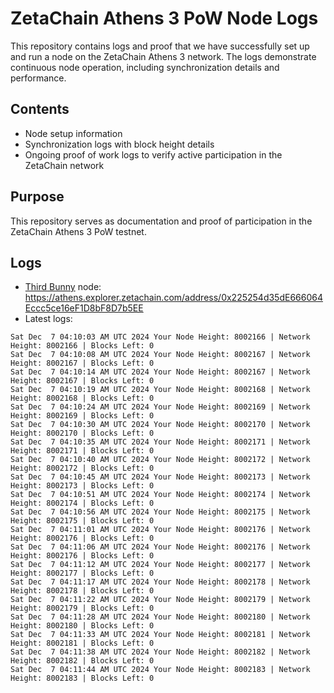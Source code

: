 # ZetaChain Athens 3 PoW Node Logs
This repository contains logs and proof that we have successfully set up and run a node on the ZetaChain Athens 3 network. The logs demonstrate continuous node operation, including synchronization details and performance.

## Contents
- Node setup information
- Synchronization logs with block height details
- Ongoing proof of work logs to verify active participation in the ZetaChain network

## Purpose
This repository serves as documentation and proof of participation in the ZetaChain Athens 3 PoW testnet.

## Logs

- [Third Bunny](https://thirdbunny.xyz/) node: https://athens.explorer.zetachain.com/address/0x225254d35dE666064Eccc5ce16eF1D8bF8D7b5EE
- Latest logs:
```
Sat Dec  7 04:10:03 AM UTC 2024 Your Node Height: 8002166 | Network Height: 8002166 | Blocks Left: 0
Sat Dec  7 04:10:08 AM UTC 2024 Your Node Height: 8002167 | Network Height: 8002167 | Blocks Left: 0
Sat Dec  7 04:10:14 AM UTC 2024 Your Node Height: 8002167 | Network Height: 8002167 | Blocks Left: 0
Sat Dec  7 04:10:19 AM UTC 2024 Your Node Height: 8002168 | Network Height: 8002168 | Blocks Left: 0
Sat Dec  7 04:10:24 AM UTC 2024 Your Node Height: 8002169 | Network Height: 8002169 | Blocks Left: 0
Sat Dec  7 04:10:30 AM UTC 2024 Your Node Height: 8002170 | Network Height: 8002170 | Blocks Left: 0
Sat Dec  7 04:10:35 AM UTC 2024 Your Node Height: 8002171 | Network Height: 8002171 | Blocks Left: 0
Sat Dec  7 04:10:40 AM UTC 2024 Your Node Height: 8002172 | Network Height: 8002172 | Blocks Left: 0
Sat Dec  7 04:10:45 AM UTC 2024 Your Node Height: 8002173 | Network Height: 8002173 | Blocks Left: 0
Sat Dec  7 04:10:51 AM UTC 2024 Your Node Height: 8002174 | Network Height: 8002174 | Blocks Left: 0
Sat Dec  7 04:10:56 AM UTC 2024 Your Node Height: 8002175 | Network Height: 8002175 | Blocks Left: 0
Sat Dec  7 04:11:01 AM UTC 2024 Your Node Height: 8002176 | Network Height: 8002176 | Blocks Left: 0
Sat Dec  7 04:11:06 AM UTC 2024 Your Node Height: 8002176 | Network Height: 8002176 | Blocks Left: 0
Sat Dec  7 04:11:12 AM UTC 2024 Your Node Height: 8002177 | Network Height: 8002177 | Blocks Left: 0
Sat Dec  7 04:11:17 AM UTC 2024 Your Node Height: 8002178 | Network Height: 8002178 | Blocks Left: 0
Sat Dec  7 04:11:22 AM UTC 2024 Your Node Height: 8002179 | Network Height: 8002179 | Blocks Left: 0
Sat Dec  7 04:11:28 AM UTC 2024 Your Node Height: 8002180 | Network Height: 8002180 | Blocks Left: 0
Sat Dec  7 04:11:33 AM UTC 2024 Your Node Height: 8002181 | Network Height: 8002181 | Blocks Left: 0
Sat Dec  7 04:11:38 AM UTC 2024 Your Node Height: 8002182 | Network Height: 8002182 | Blocks Left: 0
Sat Dec  7 04:11:44 AM UTC 2024 Your Node Height: 8002183 | Network Height: 8002183 | Blocks Left: 0
```
